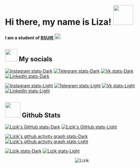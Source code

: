 # Hi there, my name is Liza! <img src="https://media.giphy.com/media/mGcNjsfWAjY5AEZNw6/giphy.gif" width="65">
#### I am a student of <a href="https://www.bsuir.by/">BSUIR  </a><img src="https://media.giphy.com/media/fYSnHlufseco8Fh93Z/giphy.gif" width="20">

## <img src="https://media.giphy.com/media/LnQjpWaON8nhr21vNW/giphy.gif" width="40"> My socials
[![Instagram stats-Dark](https://img.shields.io/badge/-Instagram-090909?style=for-the-badge&logo=instagram&logoColor=B4068E#gh-dark-mode-only)](https://www.instagram.com/li.za.123/#gh-dark-mode-only)
[![Telegram stats-Dark](https://img.shields.io/badge/-Telegram-090909?style=for-the-badge&logo=telegram&logoColor=27A0D9#gh-dark-mode-only)](https://t.me/lizik_2707#gh-dark-mode-only)
[![Vk stats-Dark](https://img.shields.io/badge/-Vk-090909?style=for-the-badge&logo=Vk&logoColor=4F7DB0#gh-dark-mode-only)](https://vk.com/id732241148#gh-dark-mode-only)
[![LinkedIn stats-Dark](https://img.shields.io/badge/-LinkedIn-090909?style=for-the-badge&logo=LinkedIn&logoColor=4F7DB0#gh-dark-mode-only)](https://www.linkedin.com/in/елизавета-сучёк-1b08b0337#gh-dark-mode-only)

[![Instagram stats-Light](https://img.shields.io/badge/-Instagram-FFF?style=for-the-badge&logo=instagram&logoColor=B4068E#gh-light-mode-only)](https://www.instagram.com/li.za.123/#gh-light-mode-only)
[![Telegram stats-Light](https://img.shields.io/badge/-Telegram-FFF?style=for-the-badge&logo=telegram&logoColor=27A0D9#gh-light-mode-only)](https://t.me/lizik_2707#gh-light-mode-only)
[![Vk stats-Light](https://img.shields.io/badge/-Vk-FFF?style=for-the-badge&logo=Vk&logoColor=4F7DB0#gh-light-mode-only)](https://vk.com/id732241148#gh-light-mode-only)
[![LinkedIn stats-Light](https://img.shields.io/badge/-LinkedIn-090909?style=for-the-badge&logo=LinkedIn&logoColor=4F7DB0#gh-light-mode-only)](https://www.linkedin.com/in/елизавета-сучёк-1b08b0337#gh-light-mode-only)

## <img src="https://media.giphy.com/media/VgCDAzcKvsR6OM0uWg/giphy.gif" width="50"> Github Stats
[![Lizik's GitHub stats-Dark](https://github-readme-stats.vercel.app/api?username=Lizik52&show_icons=true&theme=dracula#gh-dark-mode-only)](https://github.com/Lizik52/github-readme-stats#gh-dark-mode-only)
[![Lizik's GitHub stats-Light](https://github-readme-stats.vercel.app/api?username=Lizik52&show_icons=true&theme=default#gh-light-mode-only)](https://github.com/Lizik52/github-readme-stats#gh-light-mode-only)

[![Lizik's github activity graph stats-Dark](https://github-readme-activity-graph.vercel.app/graph?username=Lizik52&theme=dracula#gh-dark-mode-only)](https://github.com/Lizik52/github-readme-activity-graph#gh-dark-mode-only)
[![Lizik's github activity graph stats-Light](https://github-readme-activity-graph.vercel.app/graph?username=Lizik52&theme=github-light#gh-light-mode-only)](https://github.com/Lizik52/github-readme-activity-graph#gh-light-mode-only)

[![Lizik stats-Dark](https://github-profile-trophy.vercel.app/?username=Lizik52&theme=onedark#gh-dark-mode-only)](https://github.com/Lizik52/github-profile-trophy#gh-dark-mode-only)
[![Lizik stats-Light](https://github-profile-trophy.vercel.app/?username=Lizik52&theme=default#gh-light-mode-only)](https://github.com/Lizik52/github-profile-trophy#gh-light-mode-only)
<p align="center">
  <img src="https://komarev.com/ghpvc/?username=Lizik52" alt="Lizik" />
</p>
